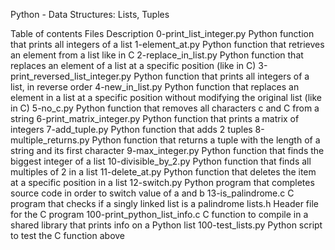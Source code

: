 Python - Data Structures: Lists, Tuples

Table of contents
Files 	Description
0-print_list_integer.py 	Python function that prints all integers of a list
1-element_at.py 	Python function that retrieves an element from a list like in C
2-replace_in_list.py 	Python function that replaces an element of a list at a specific position (like in C)
3-print_reversed_list_integer.py 	Python function that prints all integers of a list, in reverse order
4-new_in_list.py 	Python function that replaces an element in a list at a specific position without modifying the original list (like in C)
5-no_c.py 	Python function that removes all characters c and C from a string
6-print_matrix_integer.py 	Python function that prints a matrix of integers
7-add_tuple.py 	Python function that adds 2 tuples
8-multiple_returns.py 	Python function that returns a tuple with the length of a string and its first character
9-max_integer.py 	Python function that finds the biggest integer of a list
10-divisible_by_2.py 	Python function that finds all multiples of 2 in a list
11-delete_at.py 	Python function that deletes the item at a specific position in a list
12-switch.py 	Python program that completes source code in order to switch value of a and b
13-is_palindrome.c 	C program that checks if a singly linked list is a palindrome
lists.h 	Header file for the C program
100-print_python_list_info.c 	C function to compile in a shared library that prints info on a Python list
100-test_lists.py 	Python script to test the C function above

